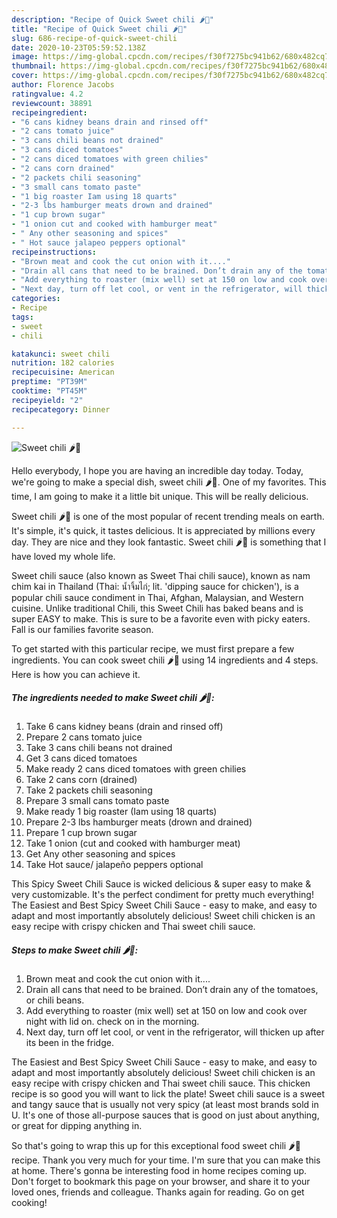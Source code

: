 ```yaml
---
description: "Recipe of Quick Sweet chili 🌶🌽"
title: "Recipe of Quick Sweet chili 🌶🌽"
slug: 686-recipe-of-quick-sweet-chili
date: 2020-10-23T05:59:52.138Z
image: https://img-global.cpcdn.com/recipes/f30f7275bc941b62/680x482cq70/sweet-chili-🌶🌽-recipe-main-photo.jpg
thumbnail: https://img-global.cpcdn.com/recipes/f30f7275bc941b62/680x482cq70/sweet-chili-🌶🌽-recipe-main-photo.jpg
cover: https://img-global.cpcdn.com/recipes/f30f7275bc941b62/680x482cq70/sweet-chili-🌶🌽-recipe-main-photo.jpg
author: Florence Jacobs
ratingvalue: 4.2
reviewcount: 38891
recipeingredient:
- "6 cans kidney beans drain and rinsed off"
- "2 cans tomato juice"
- "3 cans chili beans not drained"
- "3 cans diced tomatoes"
- "2 cans diced tomatoes with green chilies"
- "2 cans corn drained"
- "2 packets chili seasoning"
- "3 small cans tomato paste"
- "1 big roaster Iam using 18 quarts"
- "2-3 lbs hamburger meats drown and drained"
- "1 cup brown sugar"
- "1 onion cut and cooked with hamburger meat"
- " Any other seasoning and spices"
- " Hot sauce jalapeo peppers optional"
recipeinstructions:
- "Brown meat and cook the cut onion with it...."
- "Drain all cans that need to be brained. Don’t drain any of the tomatoes, or chili beans."
- "Add everything to roaster (mix well) set at 150 on low and cook over night with lid on. check on in the morning."
- "Next day, turn off let cool, or vent in the refrigerator, will thicken up after its been in the fridge."
categories:
- Recipe
tags:
- sweet
- chili

katakunci: sweet chili 
nutrition: 182 calories
recipecuisine: American
preptime: "PT39M"
cooktime: "PT45M"
recipeyield: "2"
recipecategory: Dinner

---
```



![Sweet chili 🌶🌽](https://img-global.cpcdn.com/recipes/f30f7275bc941b62/680x482cq70/sweet-chili-🌶🌽-recipe-main-photo.jpg)

Hello everybody, I hope you are having an incredible day today. Today, we're going to make a special dish, sweet chili 🌶🌽. One of my favorites. This time, I am going to make it a little bit unique. This will be really delicious.

Sweet chili 🌶🌽 is one of the most popular of recent trending meals on earth. It's simple, it's quick, it tastes delicious. It is appreciated by millions every day. They are nice and they look fantastic. Sweet chili 🌶🌽 is something that I have loved my whole life.

Sweet chili sauce (also known as Sweet Thai chili sauce), known as nam chim kai in Thailand (Thai: น้ำจิ้มไก่; lit. &#39;dipping sauce for chicken&#39;), is a popular chili sauce condiment in Thai, Afghan, Malaysian, and Western cuisine. Unlike traditional Chili, this Sweet Chili has baked beans and is super EASY to make. This is sure to be a favorite even with picky eaters. Fall is our families favorite season.


To get started with this particular recipe, we must first prepare a few ingredients. You can cook sweet chili 🌶🌽 using 14 ingredients and 4 steps. Here is how you can achieve it.

<!--inarticleads1-->

##### The ingredients needed to make Sweet chili 🌶🌽:

1. Take 6 cans kidney beans (drain and rinsed off)
1. Prepare 2 cans tomato juice
1. Take 3 cans chili beans not drained
1. Get 3 cans diced tomatoes
1. Make ready 2 cans diced tomatoes with green chilies
1. Take 2 cans corn (drained)
1. Take 2 packets chili seasoning
1. Prepare 3 small cans tomato paste
1. Make ready 1 big roaster (Iam using 18 quarts)
1. Prepare 2-3 lbs hamburger meats (drown and drained)
1. Prepare 1 cup brown sugar
1. Take 1 onion (cut and cooked with hamburger meat)
1. Get  Any other seasoning and spices
1. Take  Hot sauce/ jalapeño peppers optional


This Spicy Sweet Chili Sauce is wicked delicious &amp; super easy to make &amp; very customizable. It&#39;s the perfect condiment for pretty much everything! The Easiest and Best Spicy Sweet Chili Sauce - easy to make, and easy to adapt and most importantly absolutely delicious! Sweet chili chicken is an easy recipe with crispy chicken and Thai sweet chili sauce. 

<!--inarticleads2-->

##### Steps to make Sweet chili 🌶🌽:

1. Brown meat and cook the cut onion with it....
1. Drain all cans that need to be brained. Don’t drain any of the tomatoes, or chili beans.
1. Add everything to roaster (mix well) set at 150 on low and cook over night with lid on. check on in the morning.
1. Next day, turn off let cool, or vent in the refrigerator, will thicken up after its been in the fridge.


The Easiest and Best Spicy Sweet Chili Sauce - easy to make, and easy to adapt and most importantly absolutely delicious! Sweet chili chicken is an easy recipe with crispy chicken and Thai sweet chili sauce. This chicken recipe is so good you will want to lick the plate! Sweet chili sauce is a sweet and tangy sauce that is usually not very spicy (at least most brands sold in U. It&#39;s one of those all-purpose sauces that is good on just about anything, or great for dipping anything in. 

So that's going to wrap this up for this exceptional food sweet chili 🌶🌽 recipe. Thank you very much for your time. I'm sure that you can make this at home. There's gonna be interesting food in home recipes coming up. Don't forget to bookmark this page on your browser, and share it to your loved ones, friends and colleague. Thanks again for reading. Go on get cooking!
